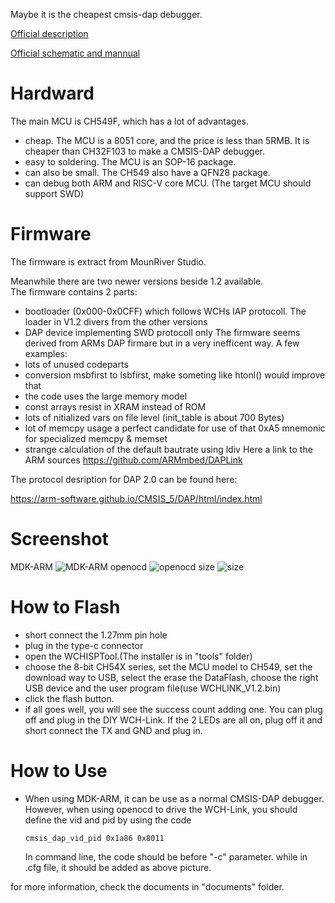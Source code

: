 Maybe it is the cheapest cmsis-dap debugger. 

[Official description](http://www.wch.cn/products/WCH-Link.html?from=search&wd=eyJpdiI6IjMyRDc0Z2dCV2g2UkVINldPaUtHWXc9PSIsInZhbHVlIjoiWndXN2d5OFhMUkt2UGZQZnF1Z1lcL0E9PSIsIm1hYyI6ImNkMDcwNzQ0YmNjOGZkNjkxN2IwZGFlNjY3ZDhmYTA3MmZjNDZmNTg0OTQ4MjM4ZWIwZTYzODAyY2Y5NDMxOWIifQ==)

[Official schematic and mannual](http://www.wch.cn/bbs/thread-71088-1.html)
# Hardward
The main MCU is CH549F, which has a lot of advantages.
* cheap. The MCU is a 8051 core, and the price is less than 5RMB. It is cheaper than CH32F103 to make a CMSIS-DAP debugger.
* easy to soldering. The MCU is an SOP-16 package. 
* can also be small. The CH549 also have a QFN28 package. 
* can debug both ARM and RISC-V core MCU. (The target MCU should support SWD)

# Firmware
The firmware is extract from MounRiver Studio.

Meanwhile there are two newer versions beside 1.2 available.<br>
The firmware contains 2 parts:
- bootloader (0x000-0x0CFF) which follows WCHs IAP protocoll. The loader in V1.2 divers from the other versions
- DAP device implementing SWD protocoll only
The firmware seems derived from ARMs DAP firmare but in a very inefficent way. A few examples:
- lots of unused codeparts
- conversion msbfirst to lsbfirst, make someting like htonl() would improve that
- the code uses the large memory model
- const arrays resist in XRAM instead of ROM
- lots of nitialized vars on file level (init_table is about 700 Bytes)
- lot of memcpy usage a perfect candidate for use of that 0xA5 mnemonic for specialized memcpy & memset
- strange calculation of the default bautrate using ldiv
Here a link to the ARM sources
https://github.com/ARMmbed/DAPLink

The protocol desription for DAP 2.0 can be found here: 

https://arm-software.github.io/CMSIS_5/DAP/html/index.html

# Screenshot
MDK-ARM
![MDK-ARM](image/MDK-ARM.jpg)
openocd
![openocd](image/openocd.jpg)
size
![size](image/size.png)

# How to Flash
* short connect the 1.27mm pin hole
* plug in the type-c connector
* open the WCHISPTool.(The installer is in "tools" folder)
* choose the 8-bit CH54X series, set the MCU model to CH549, set the download way to USB, select the erase the DataFlash, choose the right USB device and the user program file(use WCHLINK_V1.2.bin)
* click the flash button.
* if all goes well, you will see the success count adding one. You can plug off and plug in the DIY WCH-Link. If the 2 LEDs are all on, plug off it and short connect the TX and GND and plug in.

# How to Use
* When using MDK-ARM, it can be use as a normal CMSIS-DAP debugger. However, when using openocd to drive the WCH-Link, you should define the vid and pid by using the code 
  
  `cmsis_dap_vid_pid 0x1a86 0x8011`
  
  In command line, the code should be before "-c" parameter. while in .cfg file, it should be added as above picture.


for more information, check the documents in "documents" folder.
